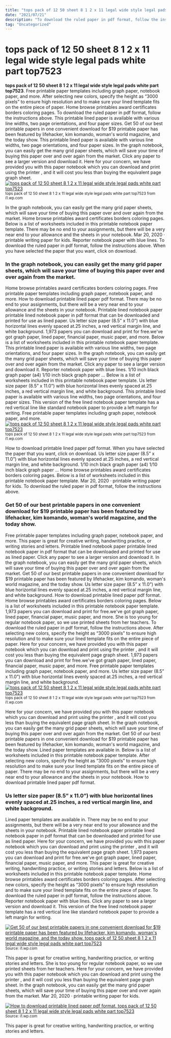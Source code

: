 ```yaml
---
title: "tops pack of 12 50 sheet 8 1 2 x 11 legal wide style legal pads white part top7523"
date: "2021/07/21"
description: "To download the ruled paper in pdf format, follow the instructions above."
tag: "Uncategorized"
---
```


# tops pack of 12 50 sheet 8 1 2 x 11 legal wide style legal pads white part top7523
**tops pack of 12 50 sheet 8 1 2 x 11 legal wide style legal pads white part top7523**. Free printable paper templates including graph paper, notebook paper, and more. After selecting new colors, specify the height as “3000 pixels” to ensure high resolution and to make sure your lined template fits on the entire piece of paper. Home browse printables award certificates borders coloring pages. To download the ruled paper in pdf format, follow the instructions above. This printable lined paper is available with various line widths, two page orientations, and four paper sizes.
Get 50 of our best printable papers in one convenient download for $19 printable paper has been featured by lifehacker, kim komando, woman&#039;s world magazine, and the today show. This printable lined paper is available with various line widths, two page orientations, and four paper sizes. In the graph notebook, you can easily get the many grid paper sheets, which will save your time of buying this paper over and over again from the market. Click any paper to see a larger version and download it. Here for your concern, we have provided you with this paper notebook which you can download and print using the printer , and it will cost you less than buying the equivalent page graph sheet.
[![tops pack of 12 50 sheet 8 1 2 x 11 legal wide style legal pads white part top7523](https://i1.wp.com/46756672 "tops pack of 12 50 sheet 8 1 2 x 11 legal wide style legal pads white part top7523")](https://i1.wp.com/46756672)
<small>tops pack of 12 50 sheet 8 1 2 x 11 legal wide style legal pads white part top7523 from i1.wp.com</small>

In the graph notebook, you can easily get the many grid paper sheets, which will save your time of buying this paper over and over again from the market. Home browse printables award certificates borders coloring pages. Below is a list of worksheets included in this printable notebook paper template. There may be no end to your assignments, but there will be a very near end to your allowance and the sheets in your notebook. Mar 20, 2020 · printable writing paper for kids. Reporter notebook paper with blue lines. To download the ruled paper in pdf format, follow the instructions above. When you have selected the paper that you want, click on download.

### In the graph notebook, you can easily get the many grid paper sheets, which will save your time of buying this paper over and over again from the market.
Home browse printables award certificates borders coloring pages. Free printable paper templates including graph paper, notebook paper, and more. How to download printable lined paper pdf format. There may be no end to your assignments, but there will be a very near end to your allowance and the sheets in your notebook. Printable lined notebook paper printable lined notebook paper in pdf format that can be downloaded and printed for use as lined paper. Us letter size paper (8.5” x 11.0”) with blue horizontal lines evenly spaced at.25 inches, a red vertical margin line, and white background. 1,973 papers you can download and print for free.we&#039;ve got graph paper, lined paper, financial paper, music paper, and more. Below is a list of worksheets included in this printable notebook paper template. This printable lined paper is available with various line widths, two page orientations, and four paper sizes. In the graph notebook, you can easily get the many grid paper sheets, which will save your time of buying this paper over and over again from the market. Click any paper to see a larger version and download it. Reporter notebook paper with blue lines. 1/10 inch black graph paper (a4) 1/10 inch black graph paper …
Below is a list of worksheets included in this printable notebook paper template. Us letter size paper (8.5” x 11.0”) with blue horizontal lines evenly spaced at.25 inches, a red vertical margin line, and white background. This printable lined paper is available with various line widths, two page orientations, and four paper sizes. This version of the free lined notebook paper template has a red vertical line like standard notebook paper to provide a left margin for writing. Free printable paper templates including graph paper, notebook paper, and more.
[![tops pack of 12 50 sheet 8 1 2 x 11 legal wide style legal pads white part top7523](https://i1.wp.com/46756672 "tops pack of 12 50 sheet 8 1 2 x 11 legal wide style legal pads white part top7523")](https://i1.wp.com/46756672)
<small>tops pack of 12 50 sheet 8 1 2 x 11 legal wide style legal pads white part top7523 from i1.wp.com</small>

How to download printable lined paper pdf format. When you have selected the paper that you want, click on download. Us letter size paper (8.5” x 11.0”) with blue horizontal lines evenly spaced at.25 inches, a red vertical margin line, and white background. 1/10 inch black graph paper (a4) 1/10 inch black graph paper … Home browse printables award certificates borders coloring pages. Below is a list of worksheets included in this printable notebook paper template. Mar 20, 2020 · printable writing paper for kids. To download the ruled paper in pdf format, follow the instructions above.

### Get 50 of our best printable papers in one convenient download for $19 printable paper has been featured by lifehacker, kim komando, woman&#039;s world magazine, and the today show.
Free printable paper templates including graph paper, notebook paper, and more. This paper is great for creative writing, handwriting practice, or writing stories and letters. Printable lined notebook paper printable lined notebook paper in pdf format that can be downloaded and printed for use as lined paper. Click any paper to see a larger version and download it. In the graph notebook, you can easily get the many grid paper sheets, which will save your time of buying this paper over and over again from the market. Get 50 of our best printable papers in one convenient download for $19 printable paper has been featured by lifehacker, kim komando, woman&#039;s world magazine, and the today show. Us letter size paper (8.5” x 11.0”) with blue horizontal lines evenly spaced at.25 inches, a red vertical margin line, and white background. How to download printable lined paper pdf format. Home browse printables award certificates borders coloring pages. Below is a list of worksheets included in this printable notebook paper template. 1,973 papers you can download and print for free.we&#039;ve got graph paper, lined paper, financial paper, music paper, and more. She is too young for regular notebook paper, so we use printed sheets from her teachers. To download the ruled paper in pdf format, follow the instructions above.
After selecting new colors, specify the height as “3000 pixels” to ensure high resolution and to make sure your lined template fits on the entire piece of paper. Here for your concern, we have provided you with this paper notebook which you can download and print using the printer , and it will cost you less than buying the equivalent page graph sheet. 1,973 papers you can download and print for free.we&#039;ve got graph paper, lined paper, financial paper, music paper, and more. Free printable paper templates including graph paper, notebook paper, and more. Us letter size paper (8.5” x 11.0”) with blue horizontal lines evenly spaced at.25 inches, a red vertical margin line, and white background.
[![tops pack of 12 50 sheet 8 1 2 x 11 legal wide style legal pads white part top7523](https://i1.wp.com/46756672 "tops pack of 12 50 sheet 8 1 2 x 11 legal wide style legal pads white part top7523")](https://i1.wp.com/46756672)
<small>tops pack of 12 50 sheet 8 1 2 x 11 legal wide style legal pads white part top7523 from i1.wp.com</small>

Here for your concern, we have provided you with this paper notebook which you can download and print using the printer , and it will cost you less than buying the equivalent page graph sheet. In the graph notebook, you can easily get the many grid paper sheets, which will save your time of buying this paper over and over again from the market. Get 50 of our best printable papers in one convenient download for $19 printable paper has been featured by lifehacker, kim komando, woman&#039;s world magazine, and the today show. Lined paper templates are available in. Below is a list of worksheets included in this printable notebook paper template. After selecting new colors, specify the height as “3000 pixels” to ensure high resolution and to make sure your lined template fits on the entire piece of paper. There may be no end to your assignments, but there will be a very near end to your allowance and the sheets in your notebook. How to download printable lined paper pdf format.

### Us letter size paper (8.5” x 11.0”) with blue horizontal lines evenly spaced at.25 inches, a red vertical margin line, and white background.
Lined paper templates are available in. There may be no end to your assignments, but there will be a very near end to your allowance and the sheets in your notebook. Printable lined notebook paper printable lined notebook paper in pdf format that can be downloaded and printed for use as lined paper. Here for your concern, we have provided you with this paper notebook which you can download and print using the printer , and it will cost you less than buying the equivalent page graph sheet. 1,973 papers you can download and print for free.we&#039;ve got graph paper, lined paper, financial paper, music paper, and more. This paper is great for creative writing, handwriting practice, or writing stories and letters. Below is a list of worksheets included in this printable notebook paper template. Home browse printables award certificates borders coloring pages. After selecting new colors, specify the height as “3000 pixels” to ensure high resolution and to make sure your lined template fits on the entire piece of paper. To download the ruled paper in pdf format, follow the instructions above. Reporter notebook paper with blue lines. Click any paper to see a larger version and download it. This version of the free lined notebook paper template has a red vertical line like standard notebook paper to provide a left margin for writing.


[![Get 50 of our best printable papers in one convenient download for $19 printable paper has been featured by lifehacker, kim komando, woman&#039;s world magazine, and the today show. tops pack of 12 50 sheet 8 1 2 x 11 legal wide style legal pads white part top7523](USD "tops pack of 12 50 sheet 8 1 2 x 11 legal wide style legal pads white part top7523")](https://i1.wp.com/46756672)
<small>Source: i1.wp.com</small>

This paper is great for creative writing, handwriting practice, or writing stories and letters. She is too young for regular notebook paper, so we use printed sheets from her teachers. Here for your concern, we have provided you with this paper notebook which you can download and print using the printer , and it will cost you less than buying the equivalent page graph sheet. In the graph notebook, you can easily get the many grid paper sheets, which will save your time of buying this paper over and over again from the market. Mar 20, 2020 · printable writing paper for kids.

[![How to download printable lined paper pdf format. tops pack of 12 50 sheet 8 1 2 x 11 legal wide style legal pads white part top7523](USD "tops pack of 12 50 sheet 8 1 2 x 11 legal wide style legal pads white part top7523")](https://i1.wp.com/46756672)
<small>Source: i1.wp.com</small>

This paper is great for creative writing, handwriting practice, or writing stories and letters.
